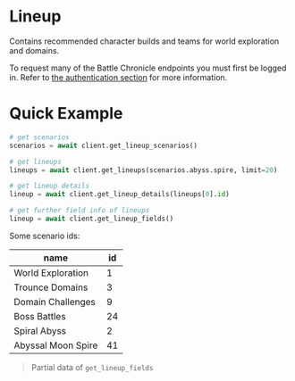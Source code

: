 # Lineup

Contains recommended character builds and teams for world exploration and domains.

To request many of the Battle Chronicle endpoints you must first be logged in. Refer to [the authentication section](authentication.md) for more information.

# Quick Example

```py
# get scenarios
scenarios = await client.get_lineup_scenarios()

# get lineups
lineups = await client.get_lineups(scenarios.abyss.spire, limit=20)

# get lineup details
lineup = await client.get_lineup_details(lineups[0].id)

# get further field info of lineups
lineup = await client.get_lineup_fields()
```

Some scenario ids:

| name               | id  |
| ------------------ | --- |
| World Exploration  | 1   |
| Trounce Domains    | 3   |
| Domain Challenges  | 9   |
| Boss Battles       | 24  |
| Spiral Abyss       | 2   |
| Abyssal Moon Spire | 41  |

> Partial data of `get_lineup_fields`
